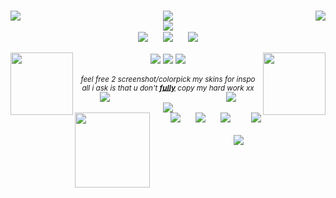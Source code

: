 <p align="center">
    <br/>
  <img align="left" src="https://carcuvorous.carrd.co/assets/images/gallery01/d6447140.gif?v=b471a82b">
  <img align="center" src="https://carcuvorous.carrd.co/assets/images/gallery10/ee3446d6.png?v=b471a82b">
  <img align="right" src="https://carcuvorous.carrd.co/assets/images/gallery06/23ee68b0.png?v=b471a82b">
    <br/>
  <img align="center" src="https://spotify-github-profile.kittinanx.com/api/view?uid=jayy2007&cover_image=true&theme=novatorem&show_offline=true&background_color=121212&interchange=false&bar_color=990000&bar_color_cover=false">
    <br/> 
  <img align="center" src="https://carcuvorous.carrd.co/assets/images/gallery24/3a870fed.gif?v=b471a82b" hspace="10">
  <img align="center" src="https://carcuvorous.carrd.co/assets/images/gallery01/edef538f.gif?v=b471a82b" hspace="10">
  <img align="center" src="https://carcuvorous.carrd.co/assets/images/gallery24/1aa36d84.gif?v=b471a82b" hspace="10">
    <br/>
    <br/>
  <img height="100" align="left" src="https://carcuvorous.carrd.co/assets/images/gallery15/caf9d7e5.png?v=b471a82b">
  <img align="center" src="https://carcuvorous.carrd.co/assets/images/gallery20/32be1f31.gif?v=b471a82b">
  <img align="center" src="https://komarev.com/ghpvc/?username=xxhe4rtstringz&color=6e1111&style=plastic&label=༒︎+i+luv+u+⟢&abbreviated=true">
  <img align="center" src="https://carcuvorous.carrd.co/assets/images/gallery20/f4878d02.gif?v=b471a82b">
  <img height="100" align="right" src="https://carcuvorous.carrd.co/assets/images/gallery19/07bc9df8.png?v=b471a82b">
    <br/>
    <br/>
  <I><sub>feel free 2 screenshot/colorpick my skins for inspo</sub></I><br/>
  <I><sub>all i ask is that u don't <ins><b>fully</b></ins> copy my hard work xx</sub></I>
    <br/>
  <img align="left" src="https://carcuvorous.carrd.co/assets/images/gallery17/7342a9bc.png?v=b471a82b" hspace="40">
  <img align="right" src="https://carcuvorous.carrd.co/assets/images/gallery17/bb04c545.png?v=b471a82b" hspace="40">
    <br/>
  <img align="center" src="https://carcuvorous.carrd.co/assets/images/gallery10/aa18af73.png?v=b471a82b">
    <br/>
  <img height="120" align="left" src="https://carcuvorous.carrd.co/assets/images/gallery19/8f46ce2b.png?v=b471a82b">
  <img src="https://carcuvorous.carrd.co/assets/images/gallery13/5d84dc9d.jpg?v=b471a82b" hspace="10" >
  <img src="https://carcuvorous.carrd.co/assets/images/gallery13/abd8e131.png?v=b471a82b" hspace="10" >
  <img src="https://carcuvorous.carrd.co/assets/images/gallery22/5ff5936f.png?v=b471a82b" hspace="10" >
  <img align="right" src="https://carcuvorous.carrd.co/assets/images/gallery01/38f981df.gif?v=b471a82b">
    <br/>
    <br/>
  <img align="center" src="https://carcuvorous.carrd.co/assets/images/gallery04/790013b5.gif?v=b471a82b">
</p>

